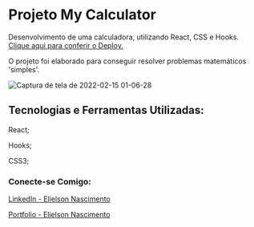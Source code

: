 # Projeto My Calculator

Desenvolvimento de uma calculadora, utilizando React, CSS e Hooks.
[Clique aqui para conferir o Deploy.](https://elielsondev.github.io/my-calculator/)

O projeto foi elaborado para conseguir resolver problemas matemáticos 'simples'.

![Captura de tela de 2022-02-15 01-06-28](https://user-images.githubusercontent.com/83602931/153993018-4af17db5-6f7e-45e2-8d11-28cc53239df1.png)

## Tecnologias e Ferramentas Utilizadas:
React;

Hooks;

CSS3;

### Conecte-se Comigo: 
[LinkedIn - Elielson Nascimento](https://www.linkedin.com/in/elielsondev/)

[Portfolio - Elielson Nascimento](https://elielsondev.github.io/my-portfolio)
